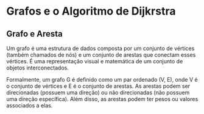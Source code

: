 # Grafos e o Algoritmo de Dijkrstra

## Grafo e Aresta 

Um grafo é uma estrutura de dados composta por um conjunto de vértices (também chamados de nós) e um conjunto de arestas que conectam esses vértices. É uma representação visual e matemática de um conjunto de objetos interconectados.

Formalmente, um grafo G é definido como um par ordenado (V, E), onde V é o conjunto de vértices e E é o conjunto de arestas. As arestas podem ser direcionadas (possuem uma direção) ou não direcionadas (não possuem uma direção específica). Além disso, as arestas podem ter pesos ou valores associados a elas.